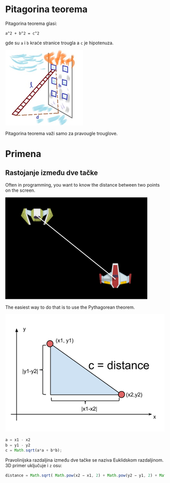 # Pitagorina teorema

Pitagorina teorema glasi:
```
a^2 + b^2 = c^2
```
gde su `a` i `b` kraće stranice trougla a `c` je hipotenuza.

![pitagorina-teorema-primena](slike/pitagorina-teorema-primena.jpg?row=true)

Pitagorina teorema važi samo za pravougle trouglove.

# Primena

## Rastojanje između dve tačke

Often in programming, you want to know the distance between two points on the screen.

![rastojanje](slike/rastojanje.png?row=true)

The easiest way to do that is to use the Pythagorean theorem.

![rastojanje-izmedju-tacaka](slike/distance.png?row=true)

```js
a = x1 - x2
b = y1 - y2
c = Math.sqrt(a*a + b*b);
```

Pravolinijska razdaljina između dve tačke se naziva Euklidskom razdaljinom. 3D primer uključuje i `z` osu:

```js
distance = Math.sqrt( Math.pow(x2 − x1, 2) + Math.pow(y2 − y1, 2) + Math.pow(z2 − z1, 2) )
```
